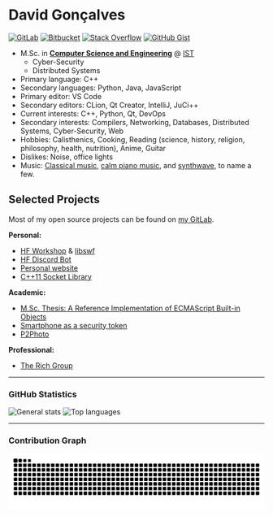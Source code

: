 # David Gonçalves

[![GitLab](https://img.shields.io/badge/GitLab-FC6D26?style=for-the-badge&logo=gitlab&logoColor=white)](https://gitlab.com/MangaD)
[![Bitbucket](https://img.shields.io/badge/Bitbucket-0052CC?style=for-the-badge&logo=bitbucket&logoColor=white)](https://bitbucket.org/MangaD)
[![Stack Overflow](https://img.shields.io/badge/Stack_Overflow-F58025?style=for-the-badge&logo=stack-overflow&logoColor=white)](https://stackoverflow.com/users/3049315/mangad)
[![GitHub Gist](https://img.shields.io/badge/GitHub_Gist-181717?style=for-the-badge&logo=github&logoColor=white)](https://gist.github.com/MangaD)

<!--
Logos supported by shields.io: https://simpleicons.org
-->

- M.Sc. in **[Computer Science and Engineering](https://fenix.tecnico.ulisboa.pt/cursos/meic-t)** @ [IST](https://tecnico.ulisboa.pt)
  - Cyber-Security
  - Distributed Systems
- Primary language: C++
- Secondary languages: Python, Java, JavaScript
- Primary editor: VS Code
- Secondary editors: CLion, Qt Creator, IntelliJ, JuCi++
- Current interests: C++, Python, Qt, DevOps
- Secondary interests: Compilers, Networking, Databases, Distributed Systems, Cyber-Security, Web
- Hobbies: Calisthenics, Cooking, Reading (science, history, religion, philosophy, health, nutrition), Anime, Guitar
- Dislikes: Noise, office lights
- Music: [Classical music](https://www.youtube.com/watch?v=eLa685J5uA8), [calm piano music](https://www.youtube.com/watch?v=GdyJGbnJpG4), and [synthwave](https://www.youtube.com/watch?v=F7Qx7R655LI), to name a few.

## Selected Projects

Most of my open source projects can be found on [my GitLab](https://gitlab.com/MangaD).

**Personal:**

- [HF Workshop](https://gitlab.com/MangaD/hf-workshop/) & [libswf](https://gitlab.com/MangaD/libswf)
- [HF Discord Bot](https://gitlab.com/MangaD/hf-discord-bot)
- [Personal website](https://davidg.cc)
- [C++11 Socket Library](https://bitbucket.org/MangaD/libsocket)

**Academic:**

- [M.Sc. Thesis: A Reference Implementation of ECMAScript Built-in Objects](https://fenix.tecnico.ulisboa.pt/cursos/meic-t/dissertacao/1128253548922798)
- [Smartphone as a security token](https://github.com/MangaD/SIRS-Project)
- [P2Photo](https://github.com/MangaD/P2Photo)

**Professional:**

- [The Rich Group](https://gitlab.com/insomnium-eye/insomnium-eye.gitlab.io)

---

### GitHub Statistics

<!--
![GitHub Stats](https://github-readme-stats.vercel.app/api?username=MangaD&show_icons=true&theme=github_dark)
-->

<p>
  <img src="https://github-readme-stats.vercel.app/api?username=MangaD&theme=github_dark&show_icons=true&hide_border=true&count_private=true" alt="General stats"/>
  <img src="https://github-readme-stats.vercel.app/api/top-langs/?username=MangaD&theme=github_dark&show_icons=true&hide_border=true&layout=compact" alt="Top languages"/>
</p>

---

### Contribution Graph

<picture>
  <source media="(prefers-color-scheme: dark)" srcset="https://raw.githubusercontent.com/MangaD/MangaD/output/github-snake-dark.svg" />
  <source media="(prefers-color-scheme: light)" srcset="https://raw.githubusercontent.com/MangaD/MangaD/output/github-snake.svg" />
  <img alt="github-snake" src="github-snake.svg" />
</picture>
